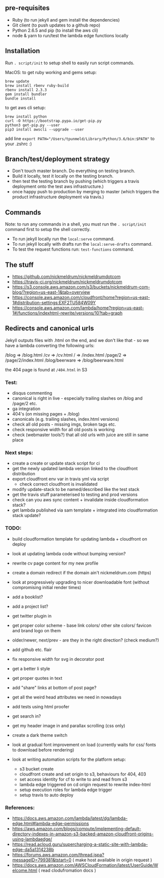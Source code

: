 ## pre-requisites

 * Ruby (to run jekyll and gem install the dependencies)
 * Git client (to push updates to a github repo)
 * Python 2.6.5 and pip (to install the aws cli)
 * node & yarn to run/test the lambda edge functions locally

## Installation

Run `. script/init` to setup shell to easily run script commands.

MacOS: to get ruby working and gems setup:
```
brew update
brew install rbenv ruby-build
rbenv install 2.3.3
gem install bundler
bundle install
```

to get aws cli setup:
```
brew install python
curl -O https://bootstrap.pypa.io/get-pip.py
python3 get-pip.py --user
pip3 install awscli --upgrade --user
```
add line
`export PATH="/Users/tpunmeld/Library/Python/3.6/bin:$PATH"`
to your .zshrc :)

## Branch/test/deployment strategy

 * Don't touch master branch. Do everything on testing branch.
 * Build it locally, test it locally on the testing branch.
 * then test the testing branch by pushing (which triggers a travis deployment onto the test aws infrastructure.)
 * once happy push to production by merging to master (which triggers the product infrastructure deployment via travis.)

## Commands

Note: to run any commands in a shell, you must run the `. script/init` command first to setup the shell correctly.

 * To run jekyll locally run the `local:serve` command.
 * To run jekyll locally with drafts run the `local:serve-drafts` command.
 * To test the request functions run: `test-functions` command.

## The stuff

 * https://github.com/nickmeldrum/nickmeldrumdotcom
 * https://travis-ci.org/nickmeldrum/nickmeldrumdotcom
 * https://s3.console.aws.amazon.com/s3/buckets/nickmeldrum-com-blog/?region=us-east-1&tab=overview
 * https://console.aws.amazon.com/cloudfront/home?region=us-east-1#distribution-settings:EXF2TU584W09Y
 * https://console.aws.amazon.com/lambda/home?region=us-east-1#/functions/indexhtml-rewrite/versions/10?tab=graph

## Redirects and canonical urls

Jekyll outputs files with .html on the end, and we don't like that - so we have a lambda converting the following urls:

/blog => /blog.html
/cv => /cv.html
/ => /index.html
/page/2 => /page/2/index.html
/blog/beerware => /blog/beerware.html

the 404 page is found at `/404.html` in S3

### Test:

 * disqus commenting
 * canonical is right in live - especially trailing slashes on /blog and /page/2 etc.
 * ga integration
 * 404's (on missing pages + /blog)
 * canonicals (e.g. trailing slashes, index.html versions)
 * check all old posts - missing imgs, broken tags etc.
 * check responsive width for all old posts is working
 * check (webmaster tools?) that all old urls with juice are still in same place

### Next steps:
 
 * create a create or update stack script for ci
 * get the newly updated lambda version linked to the cloudfront distribution
 * export cloudfront env var in travis yml via script
   * check correct cloudfront is invalidated
 * modify update-stack to be named/described like the test stack
 * get the travis stuff parameterised to testing and prod versions
 * check can you aws sync content + invalidate inside cloudformation stack?
 * get lambda published via sam template + integrated into cloudformation stack update?

### TODO:

 * build cloudformation template for updating lambda + cloudfront on deploy
 * look at updating lambda code without bumping version?
 * rewrite cv page content for my new profile
 * create a domain redirect if the domain ain't nickmeldrum.com (https)
 * look at progressively upgrading to nicer downloadable font (without compromising initial render times)
 * add a booklist?
 * add a project list?
 * get twitter plugin in
 * get proper color scheme - base link colors/ other site colors/ favicon and brand logo on them
 * older/newer, next/prev - are they in the right direction? (check medium?)
 * add github etc. flair
 * fix responsive width for svg in decorator post
 * get a better li style
 * get proper quotes in text
 * add "share" links at bottom of post page?
 * get all the weird head attributes we need in nowadays
 * add tests using html proofer
 * get search in?
 * get my header image in and parallax scrolling (css only)
 * create a dark theme switch
 * look at gradual font improvement on load (currently waits for css/ fonts to download before rendering)

 * look at writing automation scripts for the platform setup:
   * s3 bucket create
   * cloudfront create and set origin to s3, behaviours for 404, 403
   * set access identity for cf to write to and read from s3
   * lambda edge triggered on cd origin request to rewrite index-html
   * setup execution roles for lambda edge trigger
   * setup travis to auto deploy

### References:

 * https://docs.aws.amazon.com/lambda/latest/dg/lambda-edge.html#lambda-edge-permissions
 * https://aws.amazon.com/blogs/compute/implementing-default-directory-indexes-in-amazon-s3-backed-amazon-cloudfront-origins-using-lambdaedge/
 * https://read.acloud.guru/supercharging-a-static-site-with-lambda-edge-da5a1314238b
 * https://forums.aws.amazon.com/thread.jspa?messageID=799381&tstart=0 ( make host available in origin request )
 * https://docs.aws.amazon.com/AWSCloudFormation/latest/UserGuide/Welcome.html ( read clodufromation docs )
